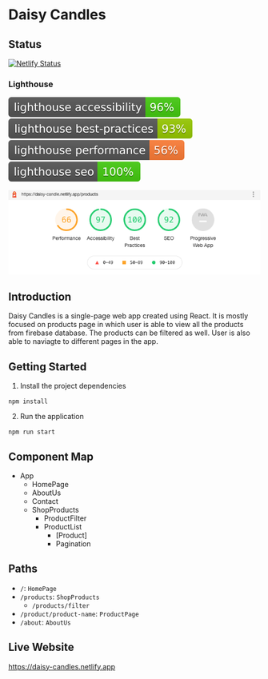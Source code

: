 # Daisy Candles 

## Status
[![Netlify Status](https://api.netlify.com/api/v1/badges/3496e57b-d045-4c2e-94d0-76557c496e99/deploy-status)](https://app.netlify.com/sites/daisy-candles/deploys)

### Lighthouse
![Lighthouse Accessibility](badges/lighthouse_accessibility.svg)
![Lighthouse Best Practices](badges/lighthouse_best-practices.svg)
![Lighthouse Performance](badges/lighthouse_performance.svg)
![Lighthouse SEO](badges/lighthouse_seo.svg)

![Lighthouse Scores](badges/lighthouse.png)

##  Introduction

Daisy Candles is a single-page web app created using React. It is mostly focused on products page in which user is able to view all the products from firebase database. The products can be filtered as well. User is also able to naviagte to different pages in the app.


## Getting Started

1. Install the project dependencies
```shell
npm install
```

2. Run the application
```shell
npm run start
```

## Component Map

- App
    - HomePage
    - AboutUs
    - Contact
    - ShopProducts
        - ProductFilter
        - ProductList
            - [Product]
            - Pagination

## Paths

- `/`: `HomePage`
- `/products`: `ShopProducts`
    - `/products/filter`
- `/product/product-name`: `ProductPage`
- `/about`: `AboutUs`

## Live Website

https://daisy-candles.netlify.app